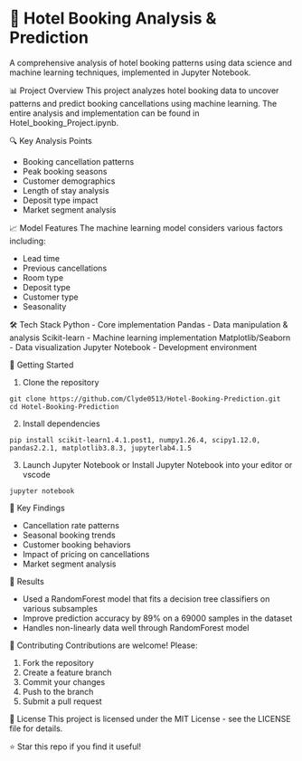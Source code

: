 
# 🏨 Hotel Booking Analysis & Prediction
A comprehensive analysis of hotel booking patterns using data science and machine learning techniques, implemented in Jupyter Notebook.

📊 Project Overview
This project analyzes hotel booking data to uncover patterns and predict booking cancellations using machine learning. The entire analysis and implementation can be found in Hotel_booking_Project.ipynb.

🔍 Key Analysis Points
- Booking cancellation patterns
- Peak booking seasons
- Customer demographics
- Length of stay analysis
- Deposit type impact
- Market segment analysis

📈 Model Features
The machine learning model considers various factors including:
- Lead time
- Previous cancellations
- Room type
- Deposit type
- Customer type
- Seasonality

🛠️ Tech Stack
Python - Core implementation
Pandas - Data manipulation & analysis
Scikit-learn - Machine learning implementation
Matplotlib/Seaborn - Data visualization
Jupyter Notebook - Development environment

🚀 Getting Started
1. Clone the repository
```
git clone https://github.com/Clyde0513/Hotel-Booking-Prediction.git
cd Hotel-Booking-Prediction
```
2. Install dependencies
```
pip install scikit-learn1.4.1.post1, numpy1.26.4, scipy1.12.0, pandas2.2.1, matplotlib3.8.3, jupyterlab4.1.5
```
3. Launch Jupyter Notebook or Install Jupyter Notebook into your editor or vscode
```
jupyter notebook
```

📌 Key Findings
- Cancellation rate patterns
- Seasonal booking trends
- Customer booking behaviors
- Impact of pricing on cancellations
- Market segment analysis

🎯 Results
- Used a RandomForest model that fits a decision tree classifiers on various subsamples
- Improve prediction accuracy by 89% on a 69000 samples in the dataset
- Handles non-linearly data well through RandomForest model

👥 Contributing
Contributions are welcome! Please:

1. Fork the repository
2. Create a feature branch
3. Commit your changes
4. Push to the branch
5. Submit a pull request

📝 License
This project is licensed under the MIT License - see the LICENSE file for details.

⭐ Star this repo if you find it useful!
